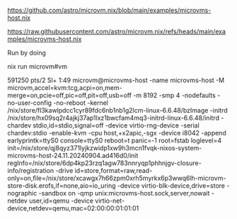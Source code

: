 

https://github.com/astro/microvm.nix/blob/main/examples/microvms-host.nix

https://raw.githubusercontent.com/astro/microvm.nix/refs/heads/main/examples/microvms-host.nix

Run by doing

nix run microvm#vm

 591250 pts/2    Sl+    1:49 microvm@microvms-host -name microvms-host -M microvm,accel=kvm:tcg,acpi=on,mem-merge=on,pcie=off,pic=off,pit=off,usb=off -m 8192 -smp 4 -nodefaults -no-user-config -no-reboot -kernel /nix/store/fl3kawlpdcc1cyr89fdc6nb1nb1g2lcm-linux-6.6.48/bzImage -initrd /nix/store/hx09sq2r4ajkj37ap1lxz1bwcfam4mq3-initrd-linux-6.6.48/initrd -chardev stdio,id=stdio,signal=off -device virtio-rng-device -serial chardev:stdio -enable-kvm -cpu host,+x2apic,-sgx -device i8042 -append earlyprintk=ttyS0 console=ttyS0 reboot=t panic=-1 root=fstab loglevel=4 init=/nix/store/qj8qyz371lyjkzwidp1xw9h3mcn1fvqk-nixos-system-microvms-host-24.11.20240904.ad416d0/init regInfo=/nix/store/6dp4kp23rzq1agw783nnryqp1phhnjgv-closure-info/registration -drive id=store,format=raw,read-only=on,file=/nix/store/xcawgx7h66zpm0xrh5myrkx6p3wwq6lh-microvm-store-disk.erofs,if=none,aio=io_uring -device virtio-blk-device,drive=store -nographic -sandbox on -qmp unix:microvms-host.sock,server,nowait -netdev user,id=qemu -device virtio-net-device,netdev=qemu,mac=02:00:00:01:01:01

